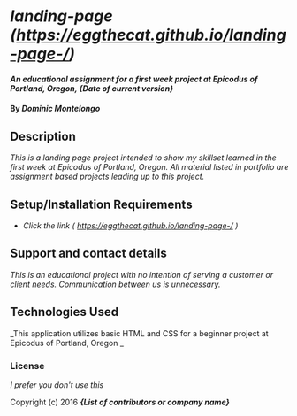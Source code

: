 # _landing-page (https://eggthecat.github.io/landing-page-/)_

#### _An educational assignment for a first week project at Epicodus of Portland, Oregon, {Date of current version}_

#### By _**Dominic Montelongo**_

## Description

_This is a landing page project intended to show my skillset learned in the first week at Epicodus of Portland, Oregon.  All material listed in portfolio are assignment based projects leading up to this project._

## Setup/Installation Requirements

* _Click the link ( https://eggthecat.github.io/landing-page-/ )_


## Support and contact details

_This is an educational project with no intention of serving a customer or client needs.  Communication between us is unnecessary._

## Technologies Used

_This application utilizes basic HTML and CSS for a beginner project at Epicodus of Portland, Oregon _

### License

*I prefer you don't use this*

Copyright (c) 2016 **_{List of contributors or company name}_**
